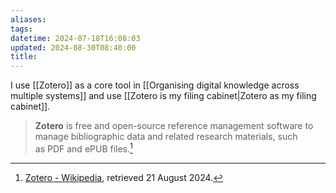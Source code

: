 ```yaml
---
aliases: 
tags: 
datetime: 2024-07-18T16:08:03
updated: 2024-08-30T08:40:00
title:
---
```

I use [[Zotero]] as a core tool in [[Organising digital knowledge across multiple systems]] and use [[Zotero is my filing cabinet|Zotero as my filing cabinet]].

> **Zotero** is free and open-source reference management software to manage bibliographic data and related research materials, such as PDF and ePUB files.[^1]


[^1]: [Zotero - Wikipedia](https://en.wikipedia.org/w/index.php?title=Zotero&oldid=1240469327), retrieved 21 August 2024.